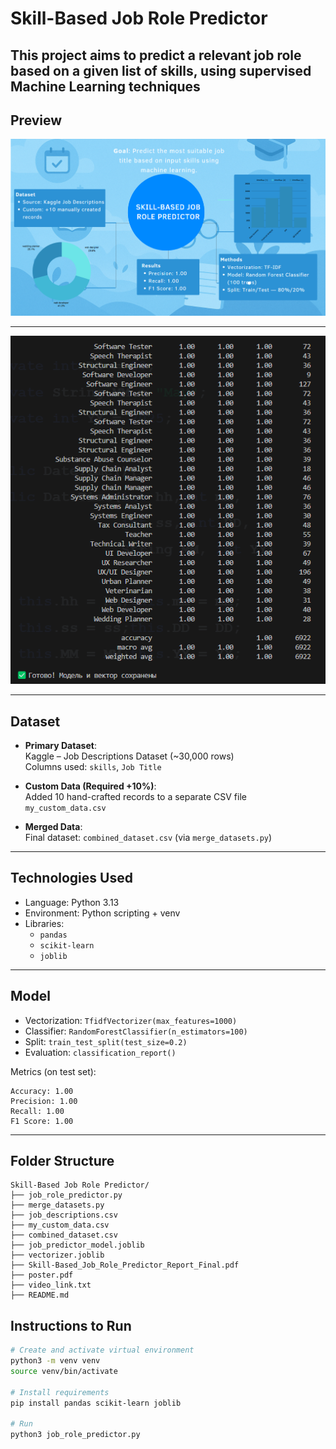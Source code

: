# Skill-Based Job Role Predictor

This project aims to predict a relevant **job role** based on a given list of **skills**, using supervised Machine Learning techniques
---

## Preview

![](images/1.png)

---

![](images/2.png)

---

## Dataset

- **Primary Dataset**:  
  Kaggle – Job Descriptions Dataset (~30,000 rows)  
  Columns used: `skills`, `Job Title`

- **Custom Data (Required +10%)**:  
  Added 10 hand-crafted records to a separate CSV file `my_custom_data.csv`

- **Merged Data**:  
  Final dataset: `combined_dataset.csv` (via `merge_datasets.py`)

---

## Technologies Used

- Language: Python 3.13
- Environment: Python scripting + venv
- Libraries:  
  - `pandas`  
  - `scikit-learn`  
  - `joblib`  

---

## Model

- Vectorization: `TfidfVectorizer(max_features=1000)`
- Classifier: `RandomForestClassifier(n_estimators=100)`
- Split: `train_test_split(test_size=0.2)`
- Evaluation: `classification_report()`

Metrics (on test set):
```
Accuracy: 1.00  
Precision: 1.00  
Recall: 1.00  
F1 Score: 1.00
```

---

## Folder Structure

```
Skill-Based Job Role Predictor/
├── job_role_predictor.py
├── merge_datasets.py
├── job_descriptions.csv
├── my_custom_data.csv
├── combined_dataset.csv
├── job_predictor_model.joblib
├── vectorizer.joblib
├── Skill-Based_Job_Role_Predictor_Report_Final.pdf
├── poster.pdf
├── video_link.txt
├── README.md
```


## Instructions to Run

```bash
# Create and activate virtual environment
python3 -m venv venv
source venv/bin/activate

# Install requirements
pip install pandas scikit-learn joblib

# Run
python3 job_role_predictor.py
```
